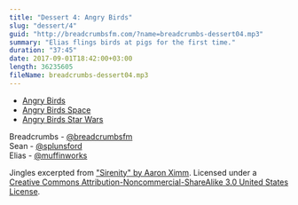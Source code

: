 ```yaml
---
title: "Dessert 4: Angry Birds"
slug: "dessert/4"
guid: "http://breadcrumbsfm.com/?name=breadcrumbs-dessert04.mp3"
summary: "Elias flings birds at pigs for the first time."
duration: "37:45"
date: 2017-09-01T18:42:00+03:00
length: 36235605
fileName: breadcrumbs-dessert04.mp3
---
```


- [ Angry Birds](https://itunes.apple.com/us/app/angry-birds/id343200656?mt=8&uo=4)
- [ Angry Birds Space](https://itunes.apple.com/us/app/angry-birds-space/id499511971?mt=8&uo=4)
- [ Angry Birds Star Wars](https://itunes.apple.com/us/app/angry-birds-star-wars/id557137623?mt=8&uo=4)

Breadcrumbs - [@breadcrumbsfm](https://twitter.com/breadcrumbsfm)  
Sean - [@splunsford](https://twitter.com/splunsford)  
Elias - [@muffinworks](https://twitter.com/muffinworks)

Jingles excerpted from [ "Sirenity" by Aaron Ximm](http://freemusicarchive.org/music/aaron_ximm/handpans_and_the_hang/). Licensed under a [Creative Commons Attribution-Noncommercial-ShareAlike 3.0 United States License](http://creativecommons.org/licenses/by-nc-sa/3.0/us/).
